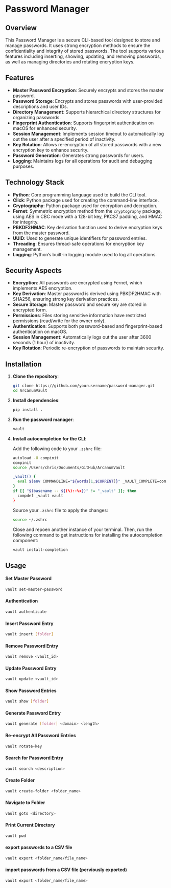 # Password Manager

## Overview

This Password Manager is a secure CLI-based tool designed to store and manage passwords. It uses strong encryption methods to ensure the confidentiality and integrity of stored passwords. The tool supports various features including inserting, showing, updating, and removing passwords, as well as managing directories and rotating encryption keys.

## Features

- **Master Password Encryption**: Securely encrypts and stores the master password.
- **Password Storage**: Encrypts and stores passwords with user-provided descriptions and user IDs.
- **Directory Management**: Supports hierarchical directory structures for organizing passwords.
- **Fingerprint Authentication**: Supports fingerprint authentication on macOS for enhanced security.
- **Session Management**: Implements session timeout to automatically log out the user after a specified period of inactivity.
- **Key Rotation**: Allows re-encryption of all stored passwords with a new encryption key to enhance security.
- **Password Generation**: Generates strong passwords for users.
- **Logging**: Maintains logs for all operations for audit and debugging purposes.

## Technology Stack

- **Python**: Core programming language used to build the CLI tool.
- **Click**: Python package used for creating the command-line interface.
- **Cryptography**: Python package used for encryption and decryption.
- **Fernet**: Symmetric encryption method from the `cryptography` package, using AES in CBC mode with a 128-bit key, PKCS7 padding, and HMAC for integrity.
- **PBKDF2HMAC**: Key derivation function used to derive encryption keys from the master password.
- **UUID**: Used to generate unique identifiers for password entries.
- **Threading**: Ensures thread-safe operations for encryption key management.
- **Logging**: Python’s built-in logging module used to log all operations.

## Security Aspects

- **Encryption**: All passwords are encrypted using Fernet, which implements AES encryption.
- **Key Derivation**: Master password is derived using PBKDF2HMAC with SHA256, ensuring strong key derivation practices.
- **Secure Storage**: Master password and secure key are stored in encrypted form.
- **Permissions**: Files storing sensitive information have restricted permissions (read/write for the owner only).
- **Authentication**: Supports both password-based and fingerprint-based authentication on macOS.
- **Session Management**: Automatically logs out the user after 3600 seconds (1 hour) of inactivity.
- **Key Rotation**: Periodic re-encryption of passwords to maintain security.

## Installation

1. **Clone the repository**:

   ```bash
   git clone https://github.com/yourusername/password-manager.git
   cd ArcanumVault
   ```

2. **Install dependencies**:

   ```bash
   pip install .
   ```

3. **Run the password manager**:

   ```bash
   vault
   ```

4. **Install autocompletion for the CLI**:

   Add the following code to your `.zshrc` file:

   ```bash
   autoload -U compinit
   compinit
   source /Users/chris/Documents/GitHub/ArcanumVault

   _vault() {
     eval $(env COMMANDLINE="${words[1,$CURRENT]}" _VAULT_COMPLETE=complete-zsh  vault)
   }
   if [[ "$(basename -- ${(%):-%x})" != "_vault" ]]; then
     compdef _vault vault
   }
   ```

   Source your `.zshrc` file to apply the changes:

   ```bash
   source ~/.zshrc
   ```

   Close and repoen another instance of your terminal. Then, run the following command to get instructions for installing the autocompletion component:

   ```bash
   vault install-completion
   ```

## Usage

#### Set Master Password

```bash
vault set-master-password
```

#### Authentication

```bash
vault authenticate
```

#### Insert Password Entry

```bash
vault insert [folder]
```

#### Remove Password Entry

```bash
vault remove <vault_id>
```

#### Update Password Entry

```bash
vault update <vault_id>
```

#### Show Password Entries

```bash
vault show [folder]
```

#### Generate Password Entry

```bash
vault generate [folder] <domain> <length>
```

#### Re-encrypt All Password Entries

```bash
vault rotate-key
```

#### Search for Password Entry

```bash
vault search <description>
```

#### Create Folder

```bash
vault create-folder <folder_name>
```

#### Navigate to Folder

```bash
vault goto <directory>
```

#### Print Current Directory

```bash
vault pwd
```

#### export passwords to a CSV file

```bash
vault export <folder_name/file_name>
```

#### import passwords from a CSV file (perviously exported)

```bash
vault export <folder_name/file_name>
```
